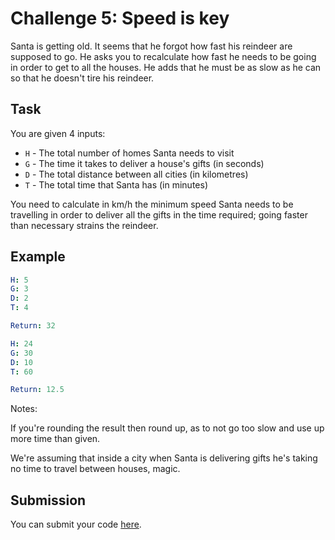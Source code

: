 # Challenge 5: Speed is key

Santa is getting old. It seems that he forgot how fast his reindeer are supposed to go. He asks you to recalculate how fast he needs to be going in order to get to all the houses. He adds that he must be as slow as he can so that he doesn't tire his reindeer.

## Task

You are given 4 inputs:

- `H` - The total number of homes Santa needs to visit
- `G` - The time it takes to deliver a house's gifts (in seconds)
- `D` - The total distance between all cities (in kilometres)
- `T` - The total time that Santa has (in minutes)

You need to calculate in km/h the minimum speed Santa needs to be travelling in order to deliver all the gifts in the time required; going faster than necessary strains the reindeer.

## Example

```yaml
H: 5
G: 3
D: 2
T: 4

Return: 32

H: 24
G: 30
D: 10
T: 60

Return: 12.5
```

Notes:

If you're rounding the result then round up, as to not go too slow and use up more time than given.

We're assuming that inside a city when Santa is delivering gifts he's taking no time to travel between houses, magic.

## Submission

You can submit your code [here](https://docs.google.com/forms/d/1SsjQ2lDbAs_g1H49ZS44y6Tw1KuX3sM9f6GKW_YaNaI).
